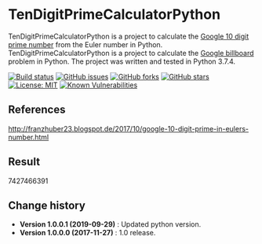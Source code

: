 # TenDigitPrimeCalculatorPython
TenDigitPrimeCalculatorPython is a project to calculate the [Google 10 digit prime number](https://mkaz.blog/math/google-billboard-problems/) from the Euler number in Python.
TenDigitPrimeCalculatorPython is a project to calculate the [Google billboard](https://mkaz.blog/math/google-billboard-problems/) problem in Python.
The project was written and tested in Python 3.7.4.

[![Build status](https://ci.appveyor.com/api/projects/status/v5c0tikoyxfujd33?svg=true)](https://ci.appveyor.com/project/SeppPenner/tendigitprimecalculatorpython)
[![GitHub issues](https://img.shields.io/github/issues/SeppPenner/TenDigitPrimeCalculatorPython.svg)](https://github.com/SeppPenner/TenDigitPrimeCalculatorPython/issues)
[![GitHub forks](https://img.shields.io/github/forks/SeppPenner/TenDigitPrimeCalculatorPython.svg)](https://github.com/SeppPenner/TenDigitPrimeCalculatorPython/network)
[![GitHub stars](https://img.shields.io/github/stars/SeppPenner/TenDigitPrimeCalculatorPython.svg)](https://github.com/SeppPenner/TenDigitPrimeCalculatorPython/stargazers)
[![License: MIT](https://img.shields.io/badge/License-MIT-blue.svg)](https://raw.githubusercontent.com/SeppPenner/TenDigitPrimeCalculatorPython/master/License.txt)
[![Known Vulnerabilities](https://snyk.io/test/github/SeppPenner/TenDigitPrimeCalculatorPython/badge.svg)](https://snyk.io/test/github/SeppPenner/TenDigitPrimeCalculatorPython)

## References
http://franzhuber23.blogspot.de/2017/10/google-10-digit-prime-in-eulers-number.html

## Result
7427466391

Change history
--------------

* **Version 1.0.0.1 (2019-09-29)** : Updated python version.
* **Version 1.0.0.0 (2017-11-27)** : 1.0 release.
